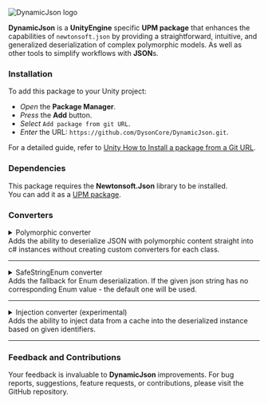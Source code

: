 ![DynamicJson logo](https://github.com/DysonCore/PolymorphicJson/assets/39878275/44bc4a94-f9be-44c2-be59-28facebb7a7d)

**DynamicJson** is a **UnityEngine** specific **UPM package** that enhances the capabilities of `newtonsoft.json` by providing a straightforward, intuitive, and generalized deserialization of complex polymorphic models. As well as other tools to simplify workflows with **JSON**s. 

### Installation 
To add this package to your Unity project:

- _Open_ the **Package Manager**.
- _Press_ the **Add** button.
- _Select_ `Add package from git URL`.
- _Enter_ the URL: `https://github.com/DysonCore/DynamicJson.git`.

For a detailed guide, refer to [Unity How to Install a package from a Git URL](https://docs.unity3d.com/Manual/upm-ui-giturl.html).

### Dependencies

This package requires the **Newtonsoft.Json** library to be installed.<br>
You can add it as a [UPM package](https://github.com/applejag/Newtonsoft.Json-for-Unity/wiki/Install-official-via-UPM).  

### Converters

<details>
<summary class="summary-title">
Polymorphic converter
<summary class="summary-content">
Adds the ability to deserialize JSON with polymorphic content straight into c# instances without creating custom converters for each class. 

</summary>
</summary>

### Description

- `PolymorphicConverter` - provides custom JSON deserialization for objects annotated with `TypifyingProperty` attribute.
- `TypifyingPropertyAttribute` - designates a property for polymorphic deserialization as a qualifier. This attribute should be applied both on the property declaration and its value assignment.
-  `TypifiedPropertyAttribute` - allows to deserialize class members with the same `TypifyingPropertyAttribute` value as the main class.

### Usage

Start by marking the qualifying property (either `abstract` or `virtual`) in the base class with `[TypifyingProperty]` attribute.
```csharp
public abstract class Reward
{
    // Can be used in conjunction with the [JsonProperty] attribute. 
    [TypifyingProperty]
    public abstract string RewardType { get; }
}
```
In the derived classes, annotate the same property again and assign a unique value that identifies each class. 
```csharp
public class CurrencyReward : Reward
{
    [TypifyingProperty]
    // Tip: use the 'sealed' keyword if You don't intend 
    // to further inherit from this class and override the qualifying value.  
    public sealed override string RewardType => "currency";
    
    public int Amount { get; set; }
}
```
```csharp
public class BadgeReward : Reward
{
    [TypifyingProperty]
    public sealed override string RewardType => "badge";
    
    public string BadgeId { get; set; }
}
```
Lastly, integrate the `PolymorphicConverter` into  `JsonSerializer` or `JsonSerializerSettings` (preferred method).
```csharp
var settings = new JsonSerializerSettings();
settings.Converters.Add(new PolymorphicConverter());
```
```csharp
var serializer = new JsonSerializer();
serializer.Converters.Add(new PolymorphicConverter());
```
As another option, You can annotate the base class with `[JsonConverter(typeof(PolymorphicConverter))]` (though it is not a recommended approach).
```csharp
[JsonConverter(typeof(PolymorphicConverter))]
public abstract class Reward
{
    //fields and properties...
}
```
With this setup, You can execute the following:
```csharp
List<Reward> rewards = new List<Reward>
{
    new CurrencyReward{Amount = 100},
    new BadgeReward{BadgeId = "newbie_badge_01"}
};
            
string rewardsJson = JsonConvert.SerializeObject(rewards);
// rewardsJson value: [{"RewardType":"currency","Amount":100},{"RewardType":"badge","BadgeId":"newbie_badge_01"}]
List<Reward> deserializedRewards = JsonConvert.DeserializeObject<List<Reward>>(rewardsJson); 
// Note: The above has been tested with the [JsonConverter(typeof(PolymorphicConverter))] attribute applied to the Reward class.
}
```
Despite using the `abstract` `Reward` class for deserialization, the `deserializedRewards` list will correctly contain instances of the concrete `CurrencyReward` and `BadgeReward` classes.

### Complex Inheritance

**PolymorphicConverter** is designed to address the challenges posed by intricate inheritance hierarchies in polymorphism.

Consider the scenario of an `abstract` `Animal` class. This base class has an `abstract` inheritor `Mammal`, which in turn can be inherited by other concrete classes like `Dog` or `Cat`.
```csharp
public abstract class Animal
{
    [TypifyingProperty]
    public abstract string AnimalType { get; }
}
```
```csharp
public abstract class Mammal : Animal
{
    [TypifyingProperty]
    public override abstract string AnimalType => "Mammal";

    [TypifyingProperty]
    public abstract string MammalType { get; }
}
```
```csharp
public class Dog : Mammal
{
    [TypifyingProperty]
    public sealed override string MammalType => "Dog";

    public string Breed { get; set; }
}
```
```csharp
public class Cat : Mammal
{
    [TypifyingProperty]
    public sealed override string MammalType => "Cat";

    public string Color { get; set; }
}
```

In this example:

-   `Animal` is the top-level base class with a qualifying attribute `AnimalType`.
-	`Mammal`, an `abstract` derived class, assigns the value `"Mammal"` to the `AnimalType` and introduces its own qualifier `MammalType`.
-	Concrete classes `Dog` and `Cat` further override `MammalType` qualifier to provide specific values.

When deserializing a list of `Animal`, **PolymorphicConverter** will inspect the qualifiers and correctly instantiate `Dog` and `Cat` objects based on the provided JSON, even with such nested hierarchies.

### Typifying types

**PolymorphicConverter** allows a great deal of flexibility when choosing the type for typifying property. Both `value types` and `reference types` which properly implement equality comparison are valid. I.e. `override bool Equals(object obj)` and `override int GetHashCode()`.

**\*Tip\*:** the most concise and convenient type for qualifying property is `enum` in combination with `Newtonsoft.StringEnumConverter` or `DynamicJson.SafeStringEnumConverter`. 

### Interface as Inheritance Root 

**PolymorphicConverter** can't automatically find references between interface and derived classes. So if You are using interface as an inheritance root, You need to explicitly specify the interface type like so:

```csharp
public interface IAnimal
{
    [TypifyingProperty]
    AnimalType AnimalType { get; }
}
```

```csharp       
public class Mammal : IAnimal
{
    [TypifyingProperty(typeof(IAnimal))]
    public AnimalType AnimalType => AnimalType.Mammal;
}
```

### Unknown Value Handling
When `PolymorphicConverter` encounters unknown value under the `TypifyingPropertyAttribute` - it has 2 ways to handle it:

- `UnknownTypeHandling.ThrowError` - Throws `JsonSerializationException`. 
- `UnknownTypeHandling.ReturnNull` - Returns null for an object.

By default `UnknownTypeHandling.ThrowError` is used. To specify otherwise, pass `UnknownTypeHandling` `Enum` as a parameter in `PolymorphicConverter` constructor.  

```csharp
var settings = new JsonSerializerSettings();
settings.Converters.Add(new PolymorphicConverter(UnknownTypeHandling.ReturnNull));
```

### Typified Properties
The `TypifiedPropertyAttribute` allows to deserialize polymorphic class members with the same `TypifyingPropertyAttribute` value as the main class. 

Start by declaring the main class with `[TypifyingProperty]` and another root class of `IQuestProgress` as `[TypifiedProperty]`.
```csharp
public class Quest
{
    [TypifyingProperty]
    public QuestType QuestType { get; private set; }

    [TypifiedProperty]
    public IQuestProgress Progress { get; private set; }
}
```
```csharp
public enum QuestType
{
    Normal,
    Special
}
```

`IQuestProgress` class and its inheritors should have the same structure as a regular polymorphic hierarchy with `TypifyingPropertyAttribute`.

```csharp
public interface IQuestProgress
{
    [TypifyingProperty]
    QuestType QuestType { get; }
}
```
```csharp
private class NormalQuestProgress : IQuestProgress
{
    [TypifyingProperty(typeof(IQuestProgress))]
    public QuestType QuestType => QuestType.Normal;
}
```
```csharp
private class SpecialQuestProgress : IQuestProgress
{
    [TypifyingProperty(typeof(IQuestProgress))]
    public QuestType QuestType => QuestType.Special;
}
```

With this setup `PolymorphicConverter` will correctly deserialize `IQuestProgress` composite member of the `Quest` class by using `[TypifyingProperty] QuestType` value from the main class. 

### Cache initialization

`PolymorphicConverter` requires knowledge of potential derived types for accurate deserialization. Converter automatically scans assemblies which are referencing the **DynamicJson** assembly on script recompilation and pre-build process and creates a cache file under **Assets/Resources/DynamicJson** folder. 
<span class="span-warning">Do not edit, move or delete the cache file!</span> 

### Known limitations
-   Plain `[TypifyingProperty]` can not be used with the interface as an inheritance root! `[TypifyingProperty(typeof(Interface))]` should be used in derived classes instead.

### Remarks
-   `Newtonsoft.Json` does not support multiple `converters` on a single `class`. If you are using `PolymorphicConverter`'s attributes in your base `class` - make sure it will not be deserialized by another `converter`.
-   Although unit tests are covering the most common use cases, it is never a bad idea to test your polymorphic models and parsing correctness after initial implementation. 

</details>

***

<details>
<summary class="summary-title">
SafeStringEnum converter
<summary class="summary-content">
Adds the fallback for Enum deserialization. If the given json string has no corresponding Enum value - the default one will be used.

</summary>
</summary>

### Description

`SafeStringEnumConverter` is an inheritor of Newtonsoft `StringEnumConverter` and it is designed to safely handle Enum deserialization, providing additional support of fallbacks.

### Usage

Use the `DefaultEnumValueAttribute` to mark an enum member as the default value:

```csharp
public enum FoodType
{
    [DefaultEnumValue]
    Unknown,
    Pizza,
    Burger
    // other values...
}
```
```csharp
public class Plate
{
[JsonConverter(typeof(SafeStringEnumConverter))] //or you can add this converter to JsonSerializerSettings.
public FoodType Food { get; set; }
}

string json = "{\"Food\":\"Sushi\"}"; // sushi is not present in FoodType enum.
Plate plate = JsonConvert.DeserializeObject<Plate>(json);
// Plate.Food will be set to FoodType.Unknown.
```

In this example, an invalid enum value in the JSON string is safely converted to `FoodType.Unknown`.

</details>

***

<details>
<summary class="summary-title">
Injection converter (<span class="span-warning">experimental</span>)
<summary class="summary-content">
Adds the ability to inject data from a cache into the deserialized instance based on given identifiers. 

</summary>
</summary>

### Description

`InjectionConverter` gives an ability to inject data from `InjectionDataProviders` straight into `IInjectable<>` members of deserialized instance.<br><br>
This converter is not nearly as useful as other ones since any `IInjectable<TValue>` can be replaced by its plain identifier and the data can be retrieved from the cache after the deserialization is finished. But this "data retrieving" operations can occur quite frequently, so this converter can be a good "quality of life" improvement.

- `IInjectable<TValue>` - root `interface` for wrappers over any data model - `TValue`.
- `InjectionDataProvider<TIdentifier, TValue>` - root provider / cache class. Enforces implementation of methods for retrieving data - `TValue` by the identifier - `TIdentifier`. Its inheritors can be safely instantiated by any `Dependency Injector`. Only one `InjectionDataProvider` can be present at once for any `TValue` type.
- `EagerInjectable<TValue>` - concrete inheritor of `IInjectable<TValue>`. Will retrieve the data from its corresponding `InjectionDataProvider` as soon as its identifier is set.
- `LazyInjectable<TValue>` - concrete inheritor of `IInjectable<TValue>`. Will retrieve the data from its corresponding `InjectionDataProvider` only when its `TValue` value will be requested. 
- `InjectionConverter` - replaces any `IInjectable<>` with its identifier on `serialization` and puts the identifier into the `IInjectable<>` on `deserialization`.

### Usage

Lets create 2 models: `Weapon` and `WeaponConfig`. `WeaponConfigs` are predetermined, while `Weapons` are composite from `WeaponConfig` and `Name` property.

```csharp
public class WeaponConfig
{
    public string Id { get; private set; }
            
    public int Damage { get; private set; }

    public WeaponConfig(string id, int damage)
    {
        Id = id;
        Damage = damage;
    }
}
```
```csharp
public class Weapon
{
    [JsonProperty("uid")]
    public EagerInjectable<WeaponConfig> Config { get; private set; }

    [JsonProperty("name")]
    public string Name { get; private set; }

    public Weapon(WeaponConfig config, string name)
    {
        Config = new EagerInjectable<WeaponConfig>(config);
        Name = name;
    }

    [JsonConstructor]
    private Weapon() { }
}
```

The `WeaponConfig` is wrapped with `EagerInjectable<>`, meaning we can deserialize `Weapon` without full representation of `WeaponConfig`. Now lets make `InjectionDataProvider`.

```csharp
//identifier for WeaponConfig model is a string. But it can be any type. 
public class WeaponInjectionDataProvider : InjectionDataProvider<string, WeaponConfig>
{
    // Data cache.
    private readonly Dictionary<string, WeaponConfig> _data = new ();
    // Used by IInjectable<WeeaponConfig> models to resolve data from identifier.        
    public override WeaponConfig GetValue(string identifier)
    {
        _data.TryGetValue(identifier, out WeaponConfig config);
        return config;
    }
    // Used by InjectionConverter to get identifier for serialization.
    public override string GetIdentifier(WeaponConfig value)
    {
        return value.Id; // Specifies how the identifier is retrieved from the WeaponConfig model. 
    }
    // Is used to fill the cache with data for demonstration purposes.
    public void AddConfig(WeaponConfig config)
    {   
        _data[config.Id] = config;
    }
}
```

And that is it. Really.<br>
The only thing left is to plug `InjectionConverter` and test the results. This converter can work both directions (`serialization` and `deserialization`).

```csharp
// Create JSON Settings with InjectionConverter.
var settings = new JsonSerializerSettings();
settings.Converters.Add(new InjectionConverter());
// Instantiate data provider. It will be automatically added to the static registry of providers. 
// Also It can be instantiated by Dependency Injector such as Zenject, StrangeIoC, or any other. 
var weaponDataProvider = new WeaponInjectionDataProvider();
// Create weapon configs. 
WeaponConfig heavyBladeConfig = new WeaponConfig("heavy_blade_01", 100);
WeaponConfig daggerConfig = new WeaponConfig("dagger_01", 20);
// Populate providers cache with data (WeaponConfigs).            
weaponDataProvider.AddConfig(heavyBladeConfig);
weaponDataProvider.AddConfig(daggerConfig);
// Weapons are created manually to test serialization first.            
Weapon heavyWeapon = new Weapon(heavyBladeConfig, "Big spoon");
Weapon daggerWeapon = new Weapon(daggerConfig, "THE pencil");

List<Weapon> weapons = new()
{
    heavyWeapon,
    daggerWeapon,
};

string weaponsString = JsonConvert.SerializeObject(weapons, settings);
// serialized weaponsString value:
// [{"uid":"heavy_blade_01","name":"Big spoon"},{"uid":"dagger_01","name":"THE pencil"}]
// As you can see - it has no data about WeaponConfigs except its identifiers, i.e. uid.  

// Now we can deserialize it back and InjectionParser will get the WeaponConfig data from 
// WeaponDataProvider and set it into the Weapon instances. 
List<Weapon> deserializedWeapons = JsonConvert.DeserializeObject<List<Weapon>>(weaponsString, settings);
```

</details>

***

### Feedback and Contributions

Your feedback is invaluable to **DynamicJson** improvements. For bug reports, suggestions, feature requests, or contributions, please visit the GitHub repository.